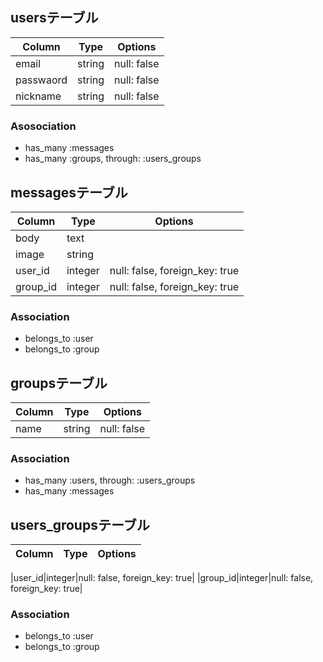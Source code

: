 ## usersテーブル
|Column|Type|Options|
|------|----|-------|
|email|string|null: false|
|passwaord|string|null: false|
|nickname|string|null: false|
### Asosociation
- has_many :messages
- has_many :groups, through:  :users_groups

## messagesテーブル
|Column|Type|Options|
|------|----|-------|
|body|text| |
|image|string|| |
|user_id|integer|null: false, foreign_key: true|
|group_id|integer|null: false, foreign_key: true|
### Association
- belongs_to :user
- belongs_to :group
 
## groupsテーブル
|Column|Type|Options|
|------|----|-------|
|name|string|null: false|
### Association
- has_many :users, through:  :users_groups
- has_many :messages

## users_groupsテーブル
|Column|Type|Options|
|------|----|-------|

|user_id|integer|null: false, foreign_key: true|
|group_id|integer|null: false, foreign_key: true|
### Association
- belongs_to :user
- belongs_to :group
